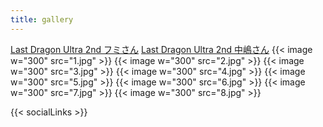 ```yaml
---
title: gallery
---
```


[Last Dragon Ultra 2nd フミさん](https://photos.app.goo.gl/4ibHC7T8MYVonaAN9)
[Last Dragon Ultra 2nd 中嶋さん](https://photos.app.goo.gl/8fvWWD1C7Mxjeddi8)
{{< image w="300" src="1.jpg"  >}}
{{< image w="300" src="2.jpg"  >}}
{{< image w="300" src="3.jpg"  >}}
{{< image w="300" src="4.jpg"  >}}
{{< image w="300" src="5.jpg"  >}}
{{< image w="300" src="6.jpg"  >}}
{{< image w="300" src="7.jpg"  >}}
{{< image w="300" src="8.jpg"  >}}

{{< socialLinks >}}

